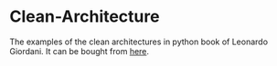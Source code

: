 # Clean-Architecture

The examples of the clean architectures in python book of Leonardo Giordani. 
It can be bought from [here](https://leanpub.com/clean-architectures-in-python).
